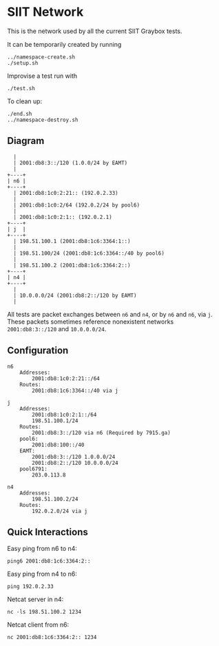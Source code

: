# SIIT Network

This is the network used by all the current SIIT Graybox tests.

It can be temporarily created by running

	../namespace-create.sh
	./setup.sh

Improvise a test run with

	./test.sh

To clean up:

	./end.sh
	../namespace-destroy.sh

## Diagram

	  |
	  | 2001:db8:3::/120 (1.0.0/24 by EAMT)
	  | 
	+----+
	| n6 |
	+----+
	  | 2001:db8:1c0:2:21:: (192.0.2.33)
	  |
	  | 2001:db8:1c0:2/64 (192.0.2/24 by pool6)
	  |
	  | 2001:db8:1c0:2:1:: (192.0.2.1)
	+----+
	| j  |
	+----+
	  | 198.51.100.1 (2001:db8:1c6:3364:1::)
	  |
	  | 198.51.100/24 (2001:db8:1c6:3364::/40 by pool6)
	  |
	  | 198.51.100.2 (2001:db8:1c6:3364:2::)
	+----+
	| n4 |
	+----+
	  |
	  | 10.0.0.0/24 (2001:db8:2::/120 by EAMT)
	  |

All tests are packet exchanges between `n6` and `n4`, or by `n6` and `n6`, via `j`. These packets sometimes reference nonexistent networks `2001:db8:3::/120` and `10.0.0.0/24`.

## Configuration

	n6
		Addresses:
			2001:db8:1c0:2:21::/64
		Routes:
			2001:db8:1c6:3364::/40 via j

	j
		Addresses:
			2001:db8:1c0:2:1::/64
			198.51.100.1/24
		Routes:
			2001:db8:3::/120 via n6 (Required by 7915.ga)
		pool6:
			2001:db8:100::/40
		EAMT:
			2001:db8:3::/120 1.0.0.0/24
			2001:db8:2::/120 10.0.0.0/24
		pool6791:
			203.0.113.8

	n4
		Addresses:
			198.51.100.2/24
		Routes:
			192.0.2.0/24 via j

## Quick Interactions

Easy ping from n6 to n4:

	ping6 2001:db8:1c6:3364:2::

Easy ping from n4 to n6:

	ping 192.0.2.33

Netcat server in n4:

	nc -ls 198.51.100.2 1234

Netcat client from n6:

	nc 2001:db8:1c6:3364:2:: 1234

